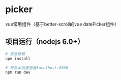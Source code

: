 # picker
vue常用组件（基于better-scroll的vue datePicker组件）

## 项目运行（nodejs 6.0+）
``` bash
# 安装依赖
npm install

# 开启本地服务器localhost:8080
npm run dev
```
